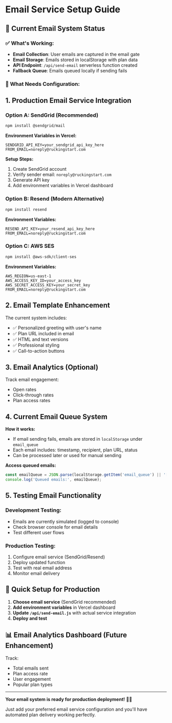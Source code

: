 # Email Service Setup Guide

## 📧 Current Email System Status

### ✅ **What's Working:**
- **Email Collection**: User emails are captured in the email gate
- **Email Storage**: Emails stored in localStorage with plan data
- **API Endpoint**: `/api/send-email` serverless function created
- **Fallback Queue**: Emails queued locally if sending fails

### 🔧 **What Needs Configuration:**

## 1. Production Email Service Integration

### Option A: SendGrid (Recommended)
```bash
npm install @sendgrid/mail
```

**Environment Variables in Vercel:**
```
SENDGRID_API_KEY=your_sendgrid_api_key_here
FROM_EMAIL=noreply@ruckingstart.com
```

**Setup Steps:**
1. Create SendGrid account
2. Verify sender email: `noreply@ruckingstart.com`
3. Generate API key
4. Add environment variables in Vercel dashboard

### Option B: Resend (Modern Alternative)
```bash
npm install resend
```

**Environment Variables:**
```
RESEND_API_KEY=your_resend_api_key_here
FROM_EMAIL=noreply@ruckingstart.com
```

### Option C: AWS SES
```bash
npm install @aws-sdk/client-ses
```

**Environment Variables:**
```
AWS_REGION=us-east-1
AWS_ACCESS_KEY_ID=your_access_key
AWS_SECRET_ACCESS_KEY=your_secret_key
FROM_EMAIL=noreply@ruckingstart.com
```

## 2. Email Template Enhancement

The current system includes:
- ✅ Personalized greeting with user's name
- ✅ Plan URL included in email
- ✅ HTML and text versions
- ✅ Professional styling
- ✅ Call-to-action buttons

## 3. Email Analytics (Optional)

Track email engagement:
- Open rates
- Click-through rates
- Plan access rates

## 4. Current Email Queue System

**How it works:**
- If email sending fails, emails are stored in `localStorage` under `email_queue`
- Each email includes: timestamp, recipient, plan URL, status
- Can be processed later or used for manual sending

**Access queued emails:**
```javascript
const emailQueue = JSON.parse(localStorage.getItem('email_queue') || '[]');
console.log('Queued emails:', emailQueue);
```

## 5. Testing Email Functionality

### Development Testing:
- Emails are currently simulated (logged to console)
- Check browser console for email details
- Test different user flows

### Production Testing:
1. Configure email service (SendGrid/Resend)
2. Deploy updated function
3. Test with real email address
4. Monitor email delivery

## 🚀 Quick Setup for Production

1. **Choose email service** (SendGrid recommended)
2. **Add environment variables** in Vercel dashboard
3. **Update `/api/send-email.js`** with actual service integration
4. **Deploy and test**

## 📊 Email Analytics Dashboard (Future Enhancement)

Track:
- Total emails sent
- Plan access rate
- User engagement
- Popular plan types

---

**Your email system is ready for production deployment!** 📧✨

Just add your preferred email service configuration and you'll have automated plan delivery working perfectly.